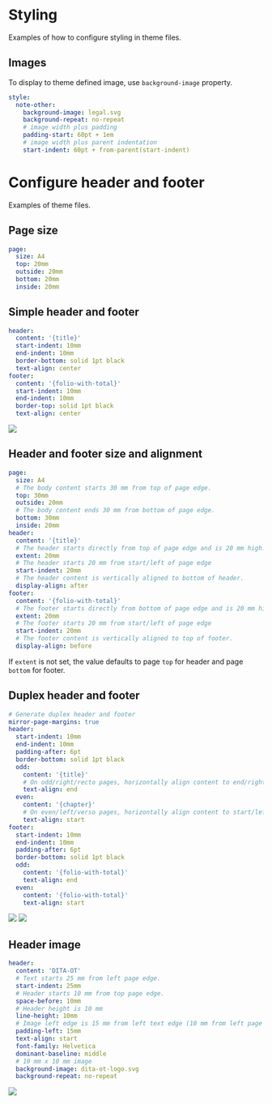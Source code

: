 # Styling

Examples of how to configure styling in theme files.

## Images

To display to theme defined image, use `background-image` property.

```yaml
style:
  note-other:
    background-image: legal.svg
    background-repeat: no-repeat
    # image width plus padding
    padding-start: 60pt + 1em
    # image width plus parent indentation
    start-indent: 60pt + from-parent(start-indent)
```

# Configure header and footer

Examples of theme files.

## Page size

```yaml
page:
  size: A4
  top: 20mm
  outside: 20mm
  bottom: 20mm
  inside: 20mm
```

## Simple header and footer

```yaml
header:
  content: '{title}'
  start-indent: 10mm
  end-indent: 10mm
  border-bottom: solid 1pt black
  text-align: center
footer:
  content: '{folio-with-total}'
  start-indent: 10mm
  end-indent: 10mm
  border-top: solid 1pt black
  text-align: center
```

![](simplex.png)

## Header and footer size and alignment

```yaml
page:
  size: A4
  # The body content starts 30 mm from top of page edge.
  top: 30mm
  outside: 20mm
  # The body content ends 30 mm from bottom of page edge.
  bottom: 30mm
  inside: 20mm
header:
  content: '{title}'
  # The header starts directly from top of page edge and is 20 mm high.
  extent: 20mm
  # The header starts 20 mm from start/left of page edge
  start-indent: 20mm
  # The header content is vertically aligned to bottom of header.
  display-align: after
footer:
  content: '{folio-with-total}'
  # The footer starts directly from bottom of page edge and is 20 mm high.
  extent: 20mm
  # The footer starts 20 mm from start/left of page edge
  start-indent: 20mm
  # The footer content is vertically aligned to top of footer.
  display-align: before
```

If `extent` is not set, the value defaults to page `top` for header and page `bottom` for footer.

## Duplex header and footer

```yaml
# Generate duplex header and footer
mirror-page-margins: true
header:
  start-indent: 10mm
  end-indent: 10mm
  padding-after: 6pt
  border-bottom: solid 1pt black
  odd:
    content: '{title}'
    # On odd/right/recto pages, horizontally align content to end/right side.
    text-align: end
  even:
    content: '{chapter}'
    # On even/left/verso pages, horizontally align content to start/left side.
    text-align: start
footer:
  start-indent: 10mm
  end-indent: 10mm
  padding-after: 6pt
  border-bottom: solid 1pt black
  odd:
    content: '{folio-with-total}'
    text-align: end
  even:
    content: '{folio-with-total}'
    text-align: start
```

![](duplex.verso.png) ![](duplex.recto.png)

## Header image

```yaml
header:
  content: 'DITA-OT'
  # Text starts 25 mm from left page edge.
  start-indent: 25mm
  # Header starts 10 mm from top page edge.
  space-before: 10mm
  # Header height is 10 mm
  line-height: 10mm
  # Image left edge is 15 mm from left text edge (10 mm from left page edge)
  padding-left: 15mm
  text-align: start
  font-family: Helvetica
  dominant-baseline: middle
  # 10 mm x 10 mm image
  background-image: dita-ot-logo.svg
  background-repeat: no-repeat
```

![](header-image.svg)
